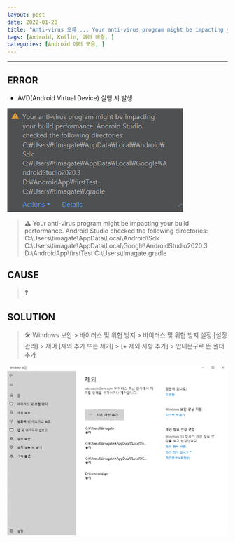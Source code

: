 ```yaml
---
layout: post
date: 2022-01-20
title: "Anti-virus 오류 ... Your anti-virus program might be impacting your build performance. Android Studio checked the following directories"
tags: [Android, Kotlin, 에러 해결, ]
categories: [Android 에러 모음, ]
---
```



---



## **ERROR**

- AVD(Android Virtual Device) 실행 시 발생

![0](/assets/img/GBD34/0.png)


> ⚠️ Your anti-virus program might be impacting your build performance. Android Studio checked the following directories: C:\Users\timagate\AppData\Local\Android\Sdk C:\Users\timagate\AppData\Local\Google\AndroidStudio2020.3 D:\AndroidApp\firstTest C:\Users\timagate\.gradle



## **CAUSE**


> ❓ 



## **SOLUTION**


> 🛠 Windows 보안 > 바이러스 및 위협 방지 > 바이러스 및 위협 방지 설정 [설정관리] > 제어 [제외 추가 또는 제거] > [+ 제외 사항 추가] > 안내문구로 뜬 폴더 추가


![1](/assets/img/GBD34/1.png)

